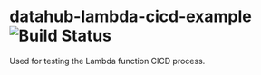 # datahub-lambda-cicd-example ![Build Status](https://codebuild.us-east-1.amazonaws.com/badges?uuid=eyJlbmNyeXB0ZWREYXRhIjoiczBiNlVpNTdsdkRWSE4raHRPY24yT3Rrb1dXb1BXR3dwZ3RMZE9iZ0FubU9SNnVaeXBrNDV6T1o1WmRRblRKSjROd0piSkJzSml6dlR5Zyt6dTJKeWVjPSIsIml2UGFyYW1ldGVyU3BlYyI6Inc0V0NkU2Z5TkE1L1NSNXciLCJtYXRlcmlhbFNldFNlcmlhbCI6MX0%3D&branch=master)

Used for testing the Lambda function CICD process.
